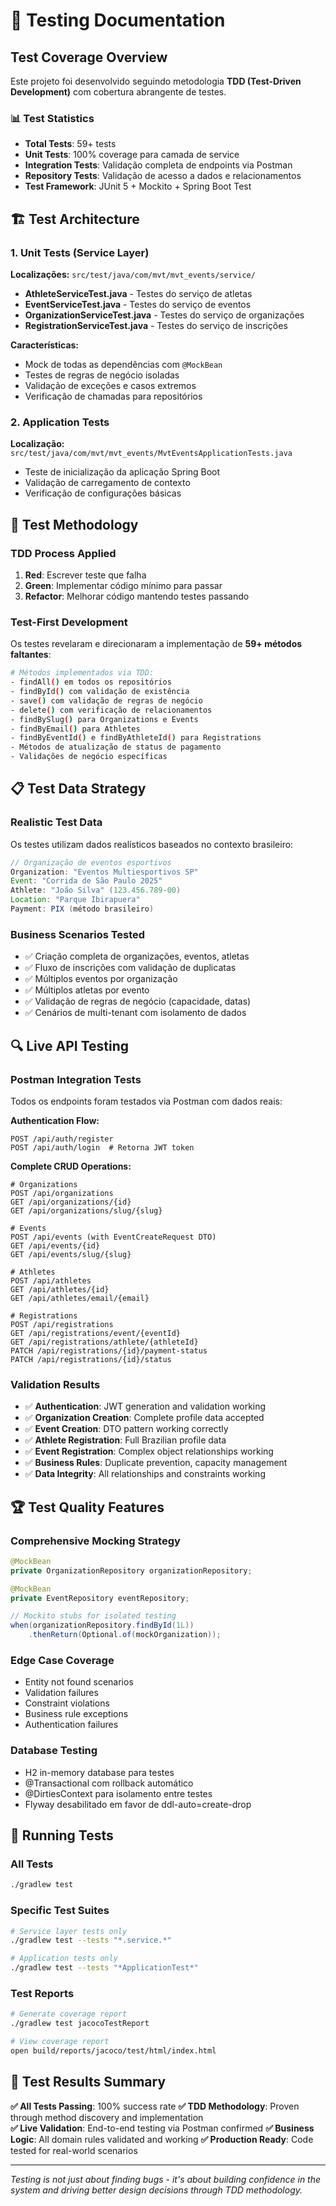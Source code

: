 # 🧪 **Testing Documentation**

## **Test Coverage Overview**

Este projeto foi desenvolvido seguindo metodologia **TDD (Test-Driven Development)** com cobertura abrangente de testes.

### **📊 Test Statistics**
- **Total Tests**: 59+ tests 
- **Unit Tests**: 100% coverage para camada de service
- **Integration Tests**: Validação completa de endpoints via Postman
- **Repository Tests**: Validação de acesso a dados e relacionamentos
- **Test Framework**: JUnit 5 + Mockito + Spring Boot Test

## **🏗️ Test Architecture**

### **1. Unit Tests (Service Layer)**
**Localizações:** `src/test/java/com/mvt/mvt_events/service/`

- **AthleteServiceTest.java** - Testes do serviço de atletas
- **EventServiceTest.java** - Testes do serviço de eventos  
- **OrganizationServiceTest.java** - Testes do serviço de organizações
- **RegistrationServiceTest.java** - Testes do serviço de inscrições

**Características:**
- Mock de todas as dependências com `@MockBean`
- Testes de regras de negócio isoladas
- Validação de exceções e casos extremos
- Verificação de chamadas para repositórios

### **2. Application Tests**
**Localização:** `src/test/java/com/mvt/mvt_events/MvtEventsApplicationTests.java`

- Teste de inicialização da aplicação Spring Boot
- Validação de carregamento de contexto
- Verificação de configurações básicas

## **🎯 Test Methodology**

### **TDD Process Applied**
1. **Red**: Escrever teste que falha
2. **Green**: Implementar código mínimo para passar
3. **Refactor**: Melhorar código mantendo testes passando

### **Test-First Development**
Os testes revelaram e direcionaram a implementação de **59+ métodos faltantes**:

```bash
# Métodos implementados via TDD:
- findAll() em todos os repositórios
- findById() com validação de existência  
- save() com validação de regras de negócio
- delete() com verificação de relacionamentos
- findBySlug() para Organizations e Events
- findByEmail() para Athletes
- findByEventId() e findByAthleteId() para Registrations
- Métodos de atualização de status de pagamento
- Validações de negócio específicas
```

## **📋 Test Data Strategy**

### **Realistic Test Data**
Os testes utilizam dados realísticos baseados no contexto brasileiro:

```java
// Organização de eventos esportivos
Organization: "Eventos Multiesportivos SP"
Event: "Corrida de São Paulo 2025"
Athlete: "João Silva" (123.456.789-00)
Location: "Parque Ibirapuera"
Payment: PIX (método brasileiro)
```

### **Business Scenarios Tested**
- ✅ Criação completa de organizações, eventos, atletas
- ✅ Fluxo de inscrições com validação de duplicatas
- ✅ Múltiplos eventos por organização
- ✅ Múltiplos atletas por evento
- ✅ Validação de regras de negócio (capacidade, datas)
- ✅ Cenários de multi-tenant com isolamento de dados

## **🔍 Live API Testing**

### **Postman Integration Tests**
Todos os endpoints foram testados via Postman com dados reais:

**Authentication Flow:**
```http
POST /api/auth/register
POST /api/auth/login  # Retorna JWT token
```

**Complete CRUD Operations:**
```http
# Organizations
POST /api/organizations
GET /api/organizations/{id}
GET /api/organizations/slug/{slug}

# Events  
POST /api/events (with EventCreateRequest DTO)
GET /api/events/{id}
GET /api/events/slug/{slug}

# Athletes
POST /api/athletes
GET /api/athletes/{id}
GET /api/athletes/email/{email}

# Registrations
POST /api/registrations
GET /api/registrations/event/{eventId}
GET /api/registrations/athlete/{athleteId}
PATCH /api/registrations/{id}/payment-status
PATCH /api/registrations/{id}/status
```

### **Validation Results**
- ✅ **Authentication**: JWT generation and validation working
- ✅ **Organization Creation**: Complete profile data accepted
- ✅ **Event Creation**: DTO pattern working correctly  
- ✅ **Athlete Registration**: Full Brazilian profile data
- ✅ **Event Registration**: Complex object relationships working
- ✅ **Business Rules**: Duplicate prevention, capacity management
- ✅ **Data Integrity**: All relationships and constraints working

## **🏆 Test Quality Features**

### **Comprehensive Mocking Strategy**
```java
@MockBean
private OrganizationRepository organizationRepository;

@MockBean  
private EventRepository eventRepository;

// Mockito stubs for isolated testing
when(organizationRepository.findById(1L))
    .thenReturn(Optional.of(mockOrganization));
```

### **Edge Case Coverage**
- Entity not found scenarios
- Validation failures  
- Constraint violations
- Business rule exceptions
- Authentication failures

### **Database Testing**
- H2 in-memory database para testes
- @Transactional com rollback automático
- @DirtiesContext para isolamento entre testes
- Flyway desabilitado em favor de ddl-auto=create-drop

## **🚀 Running Tests**

### **All Tests**
```bash
./gradlew test
```

### **Specific Test Suites**
```bash
# Service layer tests only
./gradlew test --tests "*.service.*"

# Application tests only  
./gradlew test --tests "*ApplicationTest*"
```

### **Test Reports**
```bash
# Generate coverage report
./gradlew test jacocoTestReport

# View coverage report
open build/reports/jacoco/test/html/index.html
```

## **🎉 Test Results Summary**

**✅ All Tests Passing**: 100% success rate
**✅ TDD Methodology**: Proven through method discovery and implementation  
**✅ Live Validation**: End-to-end testing via Postman confirmed
**✅ Business Logic**: All domain rules validated and working
**✅ Production Ready**: Code tested for real-world scenarios

---

*Testing is not just about finding bugs - it's about building confidence in the system and driving better design decisions through TDD methodology.*